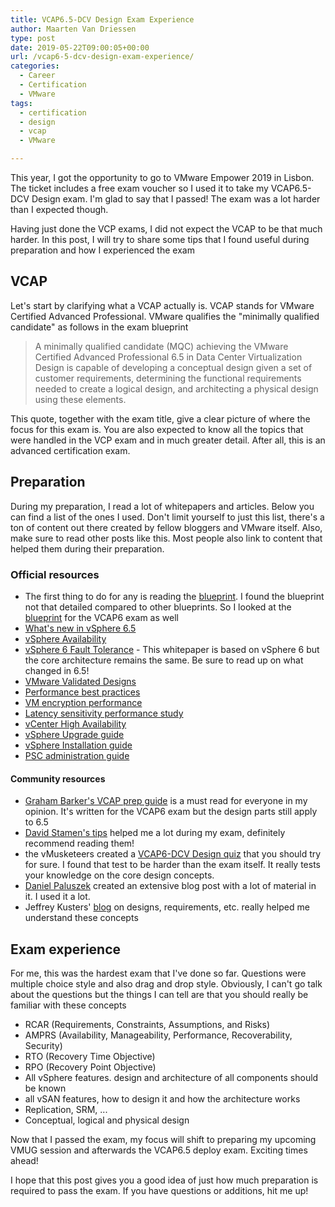 ```yaml
---
title: VCAP6.5-DCV Design Exam Experience
author: Maarten Van Driessen
type: post
date: 2019-05-22T09:00:05+00:00
url: /vcap6-5-dcv-design-exam-experience/
categories:
  - Career
  - Certification
  - VMware
tags:
  - certification
  - design
  - vcap
  - VMware

---
```

This year, I got the opportunity to go to VMware Empower 2019 in Lisbon. The ticket includes a free exam voucher so I used it to take my VCAP6.5-DCV Design exam. I'm glad to say that I passed! The exam was a lot harder than I expected though.

Having just done the VCP exams, I did not expect the VCAP to be that much harder. In this post, I will try to share some tips that I found useful during preparation and how I experienced the exam

## VCAP

Let's start by clarifying what a VCAP actually is. VCAP stands for VMware Certified Advanced Professional. VMware qualifies the "minimally qualified candidate" as follows in the exam blueprint

<blockquote class="wp-block-quote">
  <p>
    A minimally qualified candidate (MQC) achieving the VMware Certified Advanced Professional 6.5 in Data Center Virtualization Design is capable of developing a conceptual design given a set of customer requirements, determining the functional requirements needed to create a logical design, and architecting a physical design using these elements.
  </p>
</blockquote>

This quote, together with the exam title, give a clear picture of where the focus for this exam is. You are also expected to know all the topics that were handled in the VCP exam and in much greater detail. After all, this is an advanced certification exam.

## Preparation

During my preparation, I read a lot of whitepapers and articles. Below you can find a list of the ones I used. Don't limit yourself to just this list, there's a ton of content out there created by fellow bloggers and VMware itself. Also, make sure to read other posts like this. Most people also link to content that helped them during their preparation.

### Official resources

  * The first thing to do for any is reading the [blueprint][1]. I found the blueprint not that detailed compared to other blueprints. So I looked at the [blueprint][2] for the VCAP6 exam as well
  * [What's new in vSphere 6.5][3]
  * [vSphere Availability][4]
  * [vSphere 6 Fault Tolerance][5] - This whitepaper is based on vSphere 6 but the core architecture remains the same. Be sure to read up on what changed in 6.5!
  * [VMware Validated Designs][6]
  * [Performance best practices][7]
  * [VM encryption performance][8]
  * [Latency sensitivity performance study][9]
  * [vCenter High Availability][10]
  * [vSphere Upgrade guide][11]
  * [vSphere Installation guide][11]
  * [PSC administration guide][11]

#### Community resources

  * [Graham Barker's VCAP prep guide][12] is a must read for everyone in my opinion. It's written for the VCAP6 exam but the design parts still apply to 6.5
  * [David Stamen's tips][13] helped me a lot during my exam, definitely recommend reading them!
  * the vMusketeers created a [VCAP6-DCV Design quiz][14] that you should try for sure. I found that test to be harder than the exam itself. It really tests your knowledge on the core design concepts.
  * [Daniel Paluszek][15] created an extensive blog post with a lot of material in it. I used it a lot.
  * Jeffrey Kusters' [blog][16] on designs, requirements, etc. really helped me understand these concepts

## Exam experience

For me, this was the hardest exam that I've done so far. Questions were multiple choice style and also drag and drop style. Obviously, I can't go talk about the questions but the things I can tell are that you should really be familiar with these concepts

  * RCAR (Requirements, Constraints, Assumptions, and Risks)
  * AMPRS (Availability, Manageability, Performance, Recoverability, Security)
  * RTO (Recovery Time Objective)
  * RPO (Recovery Point Objective)
  * All vSphere features. design and architecture of all components should be known
  * all vSAN features, how to design it and how the architecture works
  * Replication, SRM, ...
  * Conceptual, logical and physical design

Now that I passed the exam, my focus will shift to preparing my upcoming VMUG session and afterwards the VCAP6.5 deploy exam. Exciting times ahead!

I hope that this post gives you a good idea of just how much preparation is required to pass the exam. If you have questions or additions, hit me up!

 [1]: https://www.vmware.com/content/dam/digitalmarketing/vmware/en/pdf/certification/vmw-vcap65-dcv-design-3v0-624-guide.pdf
 [2]: https://www.vmware.com/content/dam/digitalmarketing/vmware/en/pdf/certification/vmw-vcap6-dcv-design-3v0-622-guide.pdf
 [3]: https://www.vmware.com/content/dam/digitalmarketing/vmware/en/pdf/whitepaper/vsphere/vmw-white-paper-vsphr-whats-new-6-5.pdf
 [4]: https://docs.vmware.com/en/VMware-vSphere/6.5/vsphere-esxi-vcenter-server-65-availability-guide.pdf
 [5]: https://www.vmware.com/files/pdf/techpaper/VMware-vSphere6-FT-arch-perf.pdf
 [6]: https://www.vmware.com/support/pubs/vmware-validated-design-pubs.html
 [7]: https://www.vmware.com/content/dam/digitalmarketing/vmware/en/pdf/techpaper/performance/Perf_Best_Practices_vSphere65.pdf
 [8]: https://www.vmware.com/content/dam/digitalmarketing/vmware/en/pdf/techpaper/vm-encryption-vsphere65-perf.pdf
 [9]: https://www.vmware.com/content/dam/digitalmarketing/vmware/en/pdf/techpaper/latency-sensitive-perf-vsphere55-white-paper.pdf
 [10]: https://kb.vmware.com/s/article/2148003
 [11]: https://docs.vmware.com/en/VMware-vSphere/6.5/vsphere-esxi-vcenter-server-652-upgrade-guide.pdf
 [12]: http://virtualg.uk/vcap-dcv-design-exam-preparation/
 [13]: https://davidstamen.com/2017/12/21/vcap6.5-dcv-design-experience/
 [14]: http://vmusketeers.com/vcap6-dcv-design-quiz/
 [15]: https://www.paluszek.com/wp/2018/06/18/achievement-unlocked-vmware-vcap-6-5-dcv-3v0-624-exam-summary-and-tips/
 [16]: https://www.jeffreykusters.nl/2018/06/25/breaking-down-the-conceptual-design-rcars-and-amprs-vcdx-style/